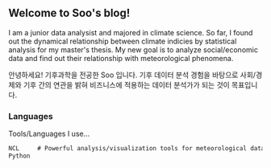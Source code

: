 ## Welcome to Soo's blog!

I am a junior data analysist and majored in climate science.
So far, I found out the dynamical relationship between climate indicies by statistical analysis for my master's thesis.
My new goal is to analyze social/economic data and find out their relationship with meteorological phenomena.

안녕하세요! 기후과학을 전공한 Soo 입니다.
기후 데이터 분석 경험을 바탕으로 사회/경제와 기후 간의 연관을 밝혀 비즈니스에 적용하는 데이터 분석가가 되는 것이 목표입니다.

### Languages

Tools/Languages I use...

```markdown
NCL     # Powerful analysis/visualization tools for meteorological data. 
Python  
```
